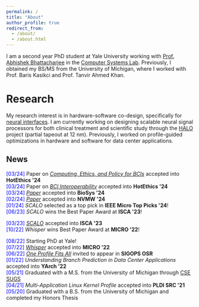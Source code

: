 ```yaml
---
permalink: /
title: "About"
author_profile: true
redirect_from: 
  - /about/
  - /about.html
---
```


I am a second year PhD student at Yale University working with 
[Prof. Abhishek Bhattacharjee](https://cs.yale.edu/homes/abhishek) in the 
[Computer Systems Lab](https://csl.yale.edu/). Previously, I obtained my BS/MS 
from the University of Michigan, where I worked with Prof. Baris Kasikci and 
Prof. Tanvir Ahmed Khan.

Research
======

My research interest is in hardware-software co-design, specifically for 
[neural interfaces](https://www.sigarch.org/the-brain-computer-interfacing-landscape-for-computer-architects). 
I am currently working on designing scalable neural signal processors for both 
clinical treatment and scientific study through the 
[HALO](https://www.youtube.com/watch?v=eenFPogXcq4) project (partial tapeout 
at 12 nm). Previously, I worked on profile-guided optimizations in hardware 
and software for data center applications.

News
-----
<span style="color:blue">[03/24]</span> Paper on [_Computing, Ethics, and Policy for BCIs_](https://meugur.github.io/files/vision-hotethics-24.pdf) accepted into **HotEthics '24**  
<span style="color:blue">[03/24]</span> Paper on [_BCI Interoperability_](https://meugur.github.io/files/interop-hotethics-24.pdf) accepted into **HotEthics '24**  
<span style="color:blue">[03/24]</span> [_Paper_](https://meugur.github.io/files/coverage-biosys-24.pdf) accepted into **BioSys '24**  
<span style="color:blue">[02/24]</span> [_Paper_](https://meugur.github.io/files/swapping-nvmw-24.pdf) accepted into **NVMW '24**  
<span style="color:blue">[01/24]</span> _SCALO_ selected as a top pick in **IEEE Micro Top Picks '24**!  
<span style="color:blue">[06/23]</span> _SCALO_ wins the Best Paper Award at **ISCA '23**!  
<!-- <span style="color:blue">[05/23]</span> _SCALO_ nominated for the Best Paper Award at **ISCA '23**!  -->
<span style="color:blue">[03/23]</span> [_SCALO_](https://meugur.github.io/files/scalo-isca-23.pdf) accepted into **ISCA '23**  
<span style="color:blue">[10/22]</span> _Whisper_ wins Best Paper Award at **MICRO '22**!  
<!-- <span style="color:blue">[09/22]</span> _Whisper_ nominated for the Best Paper Award at **MICRO '22**  -->
<span style="color:blue">[08/22]</span> Starting PhD at Yale!  
<span style="color:blue">[07/22]</span> [_Whisper_](https://meugur.github.io/files/whisper-micro-22.pdf) accepted into **MICRO '22**  
<span style="color:blue">[06/22]</span> [_One Profile Fits All_](https://meugur.github.io/files/one-profile-fits-all-osr-22.pdf) invited to appear in **SIGOPS OSR**  
<span style="color:blue">[01/22]</span> _Understanding Branch Prediction in Data Center Applications_ accepted into **YArch '22**  
<span style="color:blue">[05/21]</span> Graduated with a M.S. from the University of Michigan through [CSE SUGS](https://cse.engin.umich.edu/academics/graduate/graduate-programs/sugs-masters-in-cse/)  
<span style="color:blue">[04/21]</span> _Multi-Application Linux Kernel Profile_ accepted into **PLDI SRC '21**  
<span style="color:blue">[05/20]</span> Graduated with a B.S. from the University of Michigan and completed my Honors Thesis 

